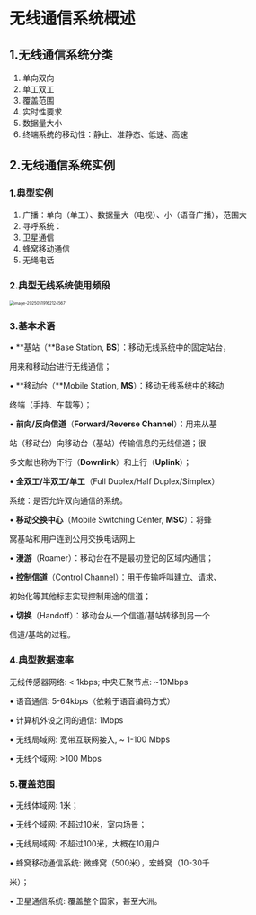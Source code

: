 # 无线通信系统概述

## 1.无线通信系统分类

1. 单向双向
2. 单工双工
3. 覆盖范围
4. 实时性要求
5. 数据量大小
6. 终端系统的移动性：静止、准静态、低速、高速

## 2.无线通信系统实例

### 1.典型实例

1. 广播：单向（单工）、数据量大（电视）、小（语音广播），范围大
2. 寻呼系统：
3. 卫星通信
4. 蜂窝移动通信
5. 无绳电话

### **2.典型**无线系统使用**频段**

<img src="C:\Users\Lenovo\AppData\Roaming\Typora\typora-user-images\image-20250519162124567.png" alt="image-20250519162124567" style="zoom:50%;" />

### 3.基本术语

• **基站（**Base Station, **BS**）：移动无线系统中的固定站台，

用来和移动台进行无线通信；

• **移动台（**Mobile Station, **MS**）：移动无线系统中的移动

终端（手持、车载等）；

• **前向/反向信道**（**Forward/Reverse Channel**）：用来从基

站（移动台）向移动台（基站）传输信息的无线信道；很

多文献也称为下行（**Downlink**）和上行（**Uplink**）；

• **全双工/半双工/单工**（Full Duplex/Half Duplex/Simplex）

系统：是否允许双向通信的系统。

• **移动交换中心**（Mobile Switching Center, **MSC**）：将蜂

窝基站和用户连到公用交换电话网上

• **漫游**（Roamer）：移动台在不是最初登记的区域内通信；

• **控制信道**（Control Channel）：用于传输呼叫建立、请求、

初始化等其他标志实现控制用途的信道；

• **切换**（Handoff）：移动台从一个信道/基站转移到另一个

信道/基站的过程。

### 4.典型数据速率

无线传感器网络: < 1kbps; 中央汇聚节点: ~10Mbps

• 语音通信: 5-64kbps（依赖于语音编码方式）

• 计算机外设之间的通信: 1Mbps

• 无线局域网: 宽带互联网接入, ~ 1-100 Mbps

• 无线个域网: >100 Mbps

### 5.覆盖范围

• 无线体域网: 1米；

• 无线个域网: 不超过10米，室内场景；

• 无线局域网: 不超过100米，大概在10用户

• 蜂窝移动通信系统: 微蜂窝（500米），宏蜂窝（10-30千

米）；

• 卫星通信系统: 覆盖整个国家，甚至大洲。

### 